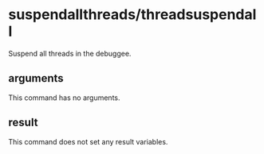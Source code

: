 # suspendallthreads/threadsuspendall

Suspend all threads in the debuggee.

## arguments

This command has no arguments.

## result

This command does not set any result variables.
